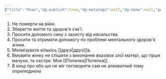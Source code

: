 ```yaml
---
{"title":"План","dg-publish":true,"dg-metatags":null,"dg-home":null,"permalink":"/plan/","dgPassFrontmatter":true,"noteIcon":""}
---
```



1. Не померти на війні.
2. Зберегти життя та здоров'я сім'ї.
3. Просити допомого сину з захисту від насильства.
4. Просити та отримати допомогу по проблемі ментального здоров'я жінки.
5. Мінімізувати кількісь [[друзі\|друзі]]в.
6. Вмовити жінку не спішити з виконання вказівок злої матері, що гірше мачухи, та сестри. Моя [[Попелка\|Попелка]]. 
7. В кінці про ебо шо не міг поговорити сам не алекватний тому оприлюднюю
  
